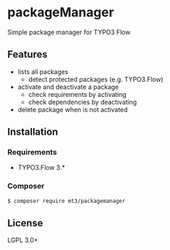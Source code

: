 # packageManager
Simple package manager for TYPO3 Flow

## Features

  - lists all packages
    - detect protected packages (e.g. TYPO3.Flow)
  - activate and deactivate a package
    - check requirements by activating
    - check dependencies by deactivating
  - delete package when is not activated

## Installation
### Requirements

  - TYPO3.Flow 3.*

### Composer
```sh
$ composer require mt3/packagemanager
```

License
----

LGPL 3.0+